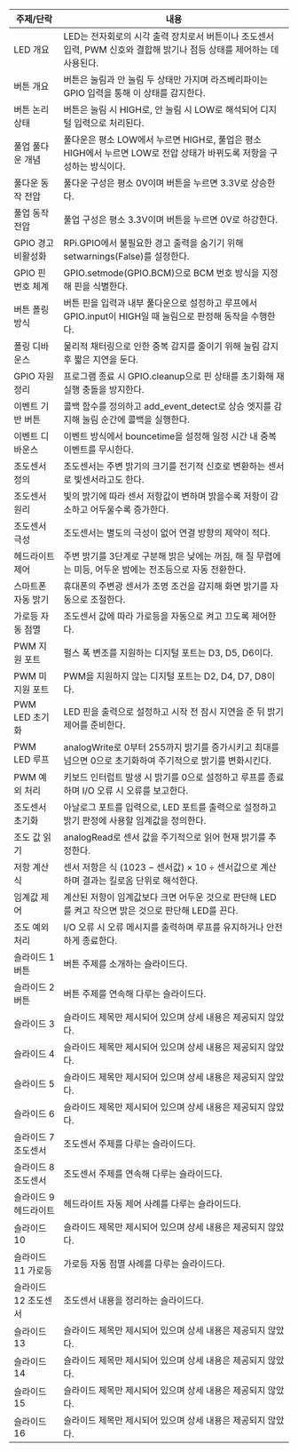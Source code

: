 | 주제/단락        | 내용                                                                         |
| ------------ | -------------------------------------------------------------------------- |
| LED 개요       | LED는 전자회로의 시각 출력 장치로서 버튼이나 조도센서 입력, PWM 신호와 결합해 밝기나 점등 상태를 제어하는 데 사용된다.    |
| 버튼 개요        | 버튼은 눌림과 안 눌림 두 상태만 가지며 라즈베리파이는 GPIO 입력을 통해 이 상태를 감지한다.                     |
| 버튼 논리 상태     | 버튼은 눌림 시 HIGH로, 안 눌림 시 LOW로 해석되어 디지털 입력으로 처리된다.                            |
| 풀업 풀다운 개념    | 풀다운은 평소 LOW에서 누르면 HIGH로, 풀업은 평소 HIGH에서 누르면 LOW로 전압 상태가 바뀌도록 저항을 구성하는 방식이다. |
| 풀다운 동작 전압    | 풀다운 구성은 평소 0V이며 버튼을 누르면 3.3V로 상승한다.                                        |
| 풀업 동작 전압     | 풀업 구성은 평소 3.3V이며 버튼을 누르면 0V로 하강한다.                                         |
| GPIO 경고 비활성화 | RPi.GPIO에서 불필요한 경고 출력을 숨기기 위해 setwarnings(False)를 설정한다.                    |
| GPIO 핀 번호 체계 | GPIO.setmode(GPIO.BCM)으로 BCM 번호 방식을 지정해 핀을 식별한다.                           |
| 버튼 폴링 방식     | 버튼 핀을 입력과 내부 풀다운으로 설정하고 루프에서 GPIO.input이 HIGH일 때 눌림으로 판정해 동작을 수행한다.        |
| 폴링 디바운스      | 물리적 채터링으로 인한 중복 감지를 줄이기 위해 눌림 감지 후 짧은 지연을 둔다.                              |
| GPIO 자원 정리   | 프로그램 종료 시 GPIO.cleanup으로 핀 상태를 초기화해 재실행 충돌을 방지한다.                          |
| 이벤트 기반 버튼    | 콜백 함수를 정의하고 add_event_detect로 상승 엣지를 감지해 눌림 순간에 콜백을 실행한다.                  |
| 이벤트 디바운스     | 이벤트 방식에서 bouncetime을 설정해 일정 시간 내 중복 이벤트를 무시한다.                             |
| 조도센서 정의      | 조도센서는 주변 밝기의 크기를 전기적 신호로 변환하는 센서로 빛센서라고도 한다.                               |
| 조도센서 원리      | 빛의 밝기에 따라 센서 저항값이 변하며 밝을수록 저항이 감소하고 어두울수록 증가한다.                            |
| 조도센서 극성      | 조도센서는 별도의 극성이 없어 연결 방향의 제약이 적다.                                            |
| 헤드라이트 제어     | 주변 밝기를 3단계로 구분해 밝은 낮에는 꺼짐, 해 질 무렵에는 미등, 어두운 밤에는 전조등으로 자동 전환한다.             |
| 스마트폰 자동 밝기   | 휴대폰의 주변광 센서가 조명 조건을 감지해 화면 밝기를 자동으로 조절한다.                                  |
| 가로등 자동 점멸    | 조도센서 값에 따라 가로등을 자동으로 켜고 끄도록 제어한다.                                          |
| PWM 지원 포트    | 펄스 폭 변조를 지원하는 디지털 포트는 D3, D5, D6이다.                                        |
| PWM 미지원 포트   | PWM을 지원하지 않는 디지털 포트는 D2, D4, D7, D8이다.                                     |
| PWM LED 초기화  | LED 핀을 출력으로 설정하고 시작 전 잠시 지연을 준 뒤 밝기 제어를 준비한다.                              |
| PWM LED 루프   | analogWrite로 0부터 255까지 밝기를 증가시키고 최대를 넘으면 0으로 초기화하여 주기적으로 밝기를 변화시킨다.        |
| PWM 예외 처리    | 키보드 인터럽트 발생 시 밝기를 0으로 설정하고 루프를 종료하며 I/O 오류 시 오류를 보고한다.                     |
| 조도센서 초기화     | 아날로그 포트를 입력으로, LED 포트를 출력으로 설정하고 밝기 판정에 사용할 임계값을 정의한다.                     |
| 조도 값 읽기      | analogRead로 센서 값을 주기적으로 읽어 현재 밝기를 추정한다.                                    |
| 저항 계산식       | 센서 저항은 식 (1023 − 센서값) × 10 ÷ 센서값으로 계산하며 결과는 킬로옴 단위로 해석한다.                  |
| 임계값 제어       | 계산된 저항이 임계값보다 크면 어두운 것으로 판단해 LED를 켜고 작으면 밝은 것으로 판단해 LED를 끈다.               |
| 조도 예외 처리     | I/O 오류 시 오류 메시지를 출력하며 루프를 유지하거나 안전하게 종료한다.                                 |
| 슬라이드 1 버튼    | 버튼 주제를 소개하는 슬라이드다.                                                         |
| 슬라이드 2 버튼    | 버튼 주제를 연속해 다루는 슬라이드다.                                                      |
| 슬라이드 3       | 슬라이드 제목만 제시되어 있으며 상세 내용은 제공되지 않았다.                                         |
| 슬라이드 4       | 슬라이드 제목만 제시되어 있으며 상세 내용은 제공되지 않았다.                                         |
| 슬라이드 5       | 슬라이드 제목만 제시되어 있으며 상세 내용은 제공되지 않았다.                                         |
| 슬라이드 6       | 슬라이드 제목만 제시되어 있으며 상세 내용은 제공되지 않았다.                                         |
| 슬라이드 7 조도센서  | 조도센서 주제를 다루는 슬라이드다.                                                        |
| 슬라이드 8 조도센서  | 조도센서 주제를 연속해 다루는 슬라이드다.                                                    |
| 슬라이드 9 헤드라이트 | 헤드라이트 자동 제어 사례를 다루는 슬라이드다.                                                 |
| 슬라이드 10      | 슬라이드 제목만 제시되어 있으며 상세 내용은 제공되지 않았다.                                         |
| 슬라이드 11 가로등  | 가로등 자동 점멸 사례를 다루는 슬라이드다.                                                   |
| 슬라이드 12 조도센서 | 조도센서 내용을 정리하는 슬라이드다.                                                       |
| 슬라이드 13      | 슬라이드 제목만 제시되어 있으며 상세 내용은 제공되지 않았다.                                         |
| 슬라이드 14      | 슬라이드 제목만 제시되어 있으며 상세 내용은 제공되지 않았다.                                         |
| 슬라이드 15      | 슬라이드 제목만 제시되어 있으며 상세 내용은 제공되지 않았다.                                         |
| 슬라이드 16      | 슬라이드 제목만 제시되어 있으며 상세 내용은 제공되지 않았다.                                         |
